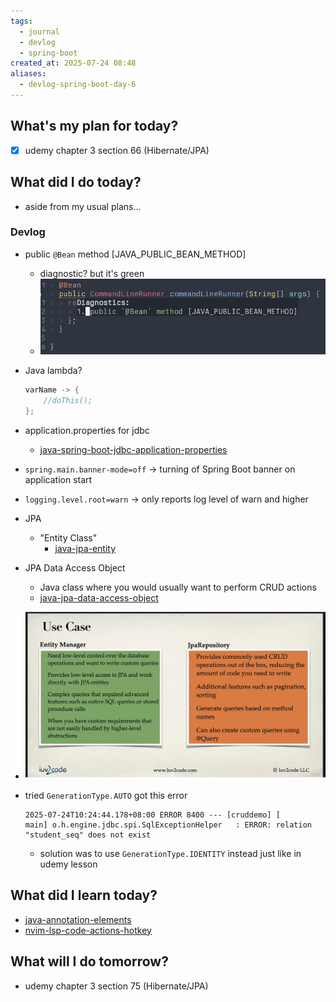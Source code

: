 ```yaml
---
tags:
  - journal
  - devlog
  - spring-boot
created_at: 2025-07-24 08:48
aliases:
  - devlog-spring-boot-day-6
---
```

## What's my plan for today?
- [x] udemy chapter 3 section 66 (Hibernate/JPA)

## What did I do today?
- aside from my usual plans...

### Devlog
- public `@Bean` method [JAVA_PUBLIC_BEAN_METHOD]
	- diagnostic? but it's green
	- ![](../attachments/Pasted%20image%2020250724090900.png)
- Java lambda?
	```java
	varName -> {
		//doThis();
	};
	```
- application.properties for jdbc
	- [java-spring-boot-jdbc-application-properties](../dev/java/spring/java-spring-boot-jdbc-application-properties.md)
- `spring.main.banner-mode=off` -> turning of Spring Boot banner on application start
- `logging.level.root=warn` -> only reports log level of warn and higher
- JPA
	- "Entity Class"
		- [java-jpa-entity](../dev/java/java-jpa-entity.md)
- JPA Data Access Object
	- Java class where you would usually want to perform CRUD actions
	- [java-jpa-data-access-object](../dev/java/java-jpa-data-access-object.md)
- ![](../attachments/Pasted%20image%2020250724094422.png)

- tried `GenerationType.AUTO` got this error
	```log
	2025-07-24T10:24:44.178+08:00 ERROR 8400 --- [cruddemo] [           main] o.h.engine.jdbc.spi.SqlExceptionHelper   : ERROR: relation "student_seq" does not exist
	```
	- solution was to use `GenerationType.IDENTITY` instead just like in udemy lesson


## What did I learn today?
- [java-annotation-elements](../dev/java/java-annotation-elements.md)
- [nvim-lsp-code-actions-hotkey](../dev/nvim/nvim-lsp-code-actions-hotkey.md)


## What will I do tomorrow?
- udemy chapter 3 section 75 (Hibernate/JPA)